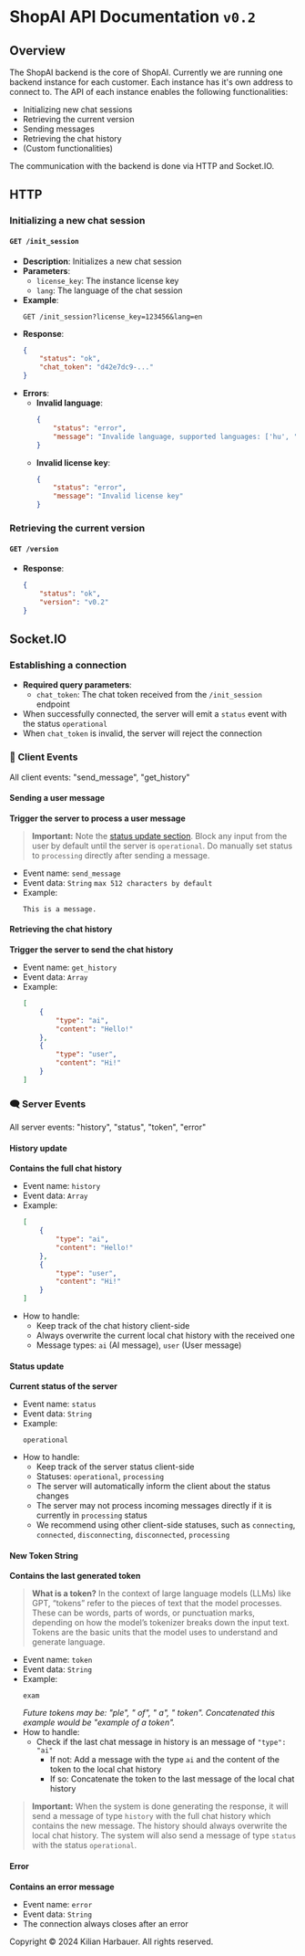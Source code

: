 # ShopAI API Documentation `v0.2`

## Overview

The ShopAI backend is the core of ShopAI. Currently we are running one backend instance for each customer. Each instance has it's own address to connect to. The API of each instance enables the following functionalities:
- Initializing new chat sessions
- Retrieving the current version
- Sending messages
- Retrieving the chat history
- (Custom functionalities)

The communication with the backend is done via HTTP and Socket.IO.



## HTTP

### Initializing a new chat session

#### `GET /init_session`

- **Description**: Initializes a new chat session
- **Parameters**:
  - `license_key`: The instance license key
  - `lang`: The language of the chat session
- **Example**:
    ```
    GET /init_session?license_key=123456&lang=en
    ```
- **Response**:
    ```json
    {
        "status": "ok",
        "chat_token": "d42e7dc9-..."
    }
    ```
- **Errors**:
    - **Invalid language**:
        ```json
        {
            "status": "error",
            "message": "Invalide language, supported languages: ['hu', 'en']"
        }
        ```
    - **Invalid license key**:
        ```json
        {
            "status": "error",
            "message": "Invalid license key"
        }
        ```

### Retrieving the current version

#### `GET /version`
- **Response**:
    ```json
    {
        "status": "ok",
        "version": "v0.2"
    }
    ```

## Socket.IO

### Establishing a connection
- **Required query parameters**:
  - `chat_token`: The chat token received from the `/init_session` endpoint
- When successfully connected, the server will emit a `status` event with the status `operational`
- When `chat_token` is invalid, the server will reject the connection

### 💬 Client Events

All client events: "send_message", "get_history"

#### Sending a user message
**Trigger the server to process a user message**
> **Important:** Note the [status update section](#status-update). Block any input from the user by default until the server is `operational`. Do manually set status to `processing` directly after sending a message.

- Event name: `send_message`
- Event data: `String` `max 512 characters by default`
- Example:
    ```
    This is a message.
    ```

#### Retrieving the chat history
**Trigger the server to send the chat history**
- Event name: `get_history`
- Event data: `Array`
- Example:
    ```json
    [
        {
            "type": "ai",
            "content": "Hello!"
        },
        {
            "type": "user",
            "content": "Hi!"
        }
    ]
    ```

### 🗨️ Server Events

All server events: "history", "status", "token", "error"

#### History update
**Contains the full chat history**
- Event name: `history`
- Event data: `Array`
- Example:
    ```json
    [
        {
            "type": "ai",
            "content": "Hello!"
        },
        {
            "type": "user",
            "content": "Hi!"
        }
    ]
    ```
- How to handle:
    - Keep track of the chat history client-side
    - Always overwrite the current local chat history with the received one
    - Message types: `ai` (AI message), `user` (User message)

#### Status update
**Current status of the server**
- Event name: `status`
- Event data: `String`
- Example:
    ```
    operational
    ```
- How to handle:
  - Keep track of the server status client-side
  - Statuses: `operational`, `processing`
  - The server will automatically inform the client about the status changes
  - The server may not process incoming messages directly if it is currently in `processing` status
  - We recommend using other client-side statuses, such as `connecting`, `connected`, `disconnecting`, `disconnected`, `processing`

#### New Token String
**Contains the last generated token**
> **What is a token?** In the context of large language models (LLMs) like GPT, “tokens” refer to the pieces of text that the model processes. These can be words, parts of words, or punctuation marks, depending on how the model’s tokenizer breaks down the input text. Tokens are the basic units that the model uses to understand and generate language.

- Event name: `token`
- Event data: `String`
- Example:
    ```
    exam
    ```
    *Future tokens may be: "ple", " of", " a", " token". Concatenated this example would be "example of a token".*
- How to handle:
    - Check if the last chat message in history is an message of `"type": "ai"`
      - If not: Add a message with the type `ai` and the content of the token to the local chat history
      - If so: Concatenate the token to the last message of the local chat history
> **Important:** When the system is done generating the response, it will send a message of type `history` with the full chat history which contains the new message. The history should always overwrite the local chat history. The system will also send a message of type `status` with the status `operational`.

#### Error
**Contains an error message**
- Event name: `error`
- Event data: `String`
- The connection always closes after an error

Copyright © 2024 Kilian Harbauer. All rights reserved.